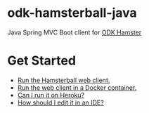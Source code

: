 # odk-hamsterball-java
Java Spring MVC Boot client for [ODK Hamster](https://github.com/benetech/odk-hamster)

# Get Started

* [Run the Hamsterball web client.](RUN.md)
* [Run the web client in a Docker container.](DOCKER.md)
* [Can I run it on Heroku?](https://github.com/benetech/odk-hamster/blob/master/HEROKU.md)
* [How should I edit it in an IDE?](https://github.com/benetech/odk-hamster/blob/master/ECLIPSE.md)
